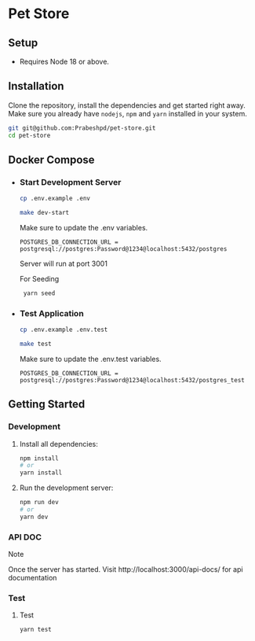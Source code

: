 # Pet Store

## Setup

- Requires Node 18 or above.

## Installation

Clone the repository, install the dependencies and get started right away. Make sure you already have `nodejs`, `npm` and `yarn` installed in your system.

```sh
git git@github.com:Prabeshpd/pet-store.git
cd pet-store
```

## Docker Compose

- ### Start Development Server

  ```bash
  cp .env.example .env

  make dev-start
  ```

  Make sure to update the .env variables.

  ```
  POSTGRES_DB_CONNECTION_URL = postgresql://postgres:Password@1234@localhost:5432/postgres
  ```

  Server will run at port 3001

  For Seeding

  ```bash
   yarn seed
  ```

- ### Test Application

  ```bash
  cp .env.example .env.test

  make test
  ```

  Make sure to update the .env.test variables.

  ```
  POSTGRES_DB_CONNECTION_URL = postgresql://postgres:Password@1234@localhost:5432/postgres_test
  ```

## Getting Started

### Development

1. Install all dependencies:

   ```bash
   npm install
   # or
   yarn install
   ```

2. Run the development server:

   ```bash
   npm run dev
   # or
   yarn dev
   ```

### API DOC

> [!NOTE]
>
> Once the server has started. Visit http://localhost:3000/api-docs/ for api documentation

### Test

1. Test

   ```bash
   yarn test
   ```
